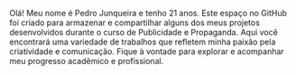 Olá! Meu nome é Pedro Junqueira e tenho 21 anos. Este espaço no GitHub foi criado para armazenar e compartilhar alguns dos meus projetos desenvolvidos durante o curso de Publicidade e Propaganda. Aqui você encontrará uma variedade de trabalhos que refletem minha paixão pela criatividade e comunicação. Fique à vontade para explorar e acompanhar meu progresso acadêmico e profissional.
